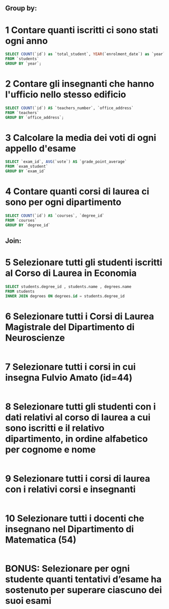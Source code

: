 
## Group by:
# 1 Contare quanti iscritti ci sono stati ogni anno
```sql
SELECT COUNT(`id`) as `total_student`, YEAR(`enrolment_date`) as `year`
FROM `students`
GROUP BY `year`;
```

# 2 Contare gli insegnanti che hanno l'ufficio nello stesso edificio
```sql
SELECT COUNT(`id`) AS `teachers_number`, `office_address`
FROM `teachers`
GROUP BY `office_address`;
```

# 3 Calcolare la media dei voti di ogni appello d'esame
```sql
SELECT `exam_id`, AVG(`vote`) AS `grade_point_average`
FROM `exam_student`
GROUP BY `exam_id`
```

# 4 Contare quanti corsi di laurea ci sono per ogni dipartimento
```sql
SELECT COUNT(`id`) AS `courses`, `degree_id`
FROM `courses`
GROUP BY `degree_id`
```

## Join:
# 5 Selezionare tutti gli studenti iscritti al Corso di Laurea in Economia
```sql
SELECT students.degree_id , students.name , degrees.name
FROM students
INNER JOIN degrees ON degrees.id = students.degree_id
```

# 6 Selezionare tutti i Corsi di Laurea Magistrale del Dipartimento di Neuroscienze
```sql

```

# 7 Selezionare tutti i corsi in cui insegna Fulvio Amato (id=44)
```sql

```

# 8 Selezionare tutti gli studenti con i dati relativi al corso di laurea a cui sono iscritti e il relativo dipartimento, in ordine alfabetico per cognome e nome
```sql

```

# 9 Selezionare tutti i corsi di laurea con i relativi corsi e insegnanti
```sql

```

# 10 Selezionare tutti i docenti che insegnano nel Dipartimento di Matematica (54)
```sql

```

# BONUS: Selezionare per ogni studente quanti tentativi d’esame ha sostenuto per superare ciascuno dei suoi esami
```sql

```